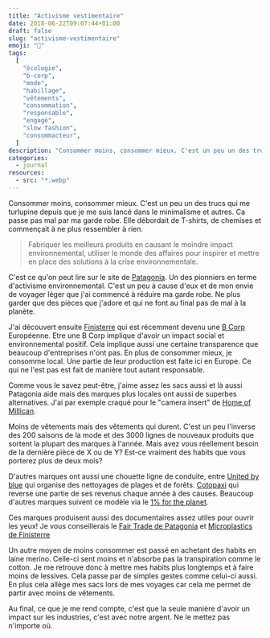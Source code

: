 ```yaml
---
title: "Activisme vestimentaire"
date: 2018-06-22T09:07:44+01:00
draft: false
slug: "activisme-vestimentaire"
emoji: "👕"
tags:
  [
    "écologie",
    "b-corp",
    "mode",
    "habillage",
    "vêtements",
    "consommation",
    "responsable",
    "engagé",
    "slow fashion",
    "consommacteur",
  ]
description: "Consommer moins, consommer mieux. C'est un peu un des trucs qui me turlupine depuis que je me suis lancé dans le minimalisme et autres. Ca passe pas mal par ma garde robe. Elle débordait de T-shirts, de chemises et commençait à ne plus ressembler à rien."
categories:
  - journal
resources:
  - src: "*.webp"
---
```


Consommer moins, consommer mieux. C'est un peu un des trucs qui me turlupine depuis que je me suis lancé dans le minimalisme et autres. Ca passe pas mal par ma garde robe. Elle débordait de T-shirts, de chemises et commençait à ne plus ressembler à rien.

> Fabriquer les meilleurs produits en causant le moindre impact environnemental, utiliser le monde des affaires pour inspirer et mettre en place des solutions à la crise environnementale.

C'est ce qu'on peut lire sur le site de [Patagonia](https://eu.patagonia.com/). Un des pionniers en terme d'activisme environnemental. C'est un peu à cause d'eux et de mon envie de voyager léger que j'ai commencé à réduire ma garde robe. Ne plus garder que des pièces que j'adore et qui ne font au final pas de mal à la planète.

J'ai découvert ensuite [Finisterre](https://finisterre.com) qui est récemment devenu une [B Corp](https://www.bcorporation.net) Européenne. Etre une B Corp implique d'avoir un impact social et environnemental positif. Cela implique aussi une certaine transparence que beaucoup d'entreprises n'ont pas.
En plus de consommer mieux, je consomme local. Une partie de leur production est faite ici en Europe. Ce qui ne l'est pas est fait de manière tout autant responsable.

Comme vous le savez peut-être, j'aime assez les sacs aussi et là aussi Patagonia aide mais des marques plus locales ont aussi de superbes alternatives. J'ai par exemple craqué pour le "camera insert" de [Home of Millican](https://www.homeofmillican.com).

Moins de vêtements mais des vêtements qui durent. C'est un peu l'inverse des 200 saisons de la mode et des 3000 lignes de nouveaux produits que sortent la plupart des marques à l'année. Mais avez vous réellement besoin de la dernière pièce de X ou de Y? Est-ce vraiment des habits que vous porterez plus de deux mois?

D'autres marques ont aussi une chouette ligne de conduite, entre [United by blue](https://unitedbyblue.com) qui organise des nettoyages de plages et de forêts. [Cotopaxi](https://cotopaxi.com) qui reverse une partie de ses revenus chaque année à des causes. Beaucoup d'autres marques suivent ce modèle via le [1% for the planet](https://www.onepercentfortheplanet.org).

Ces marques produisent aussi des documentaires assez utiles pour ouvrir les yeux! Je vous conseillerais le [Fair Trade de Patagonia](https://www.youtube.com/watch?v=Q1gIKo0kti4) et [Microplastics de Finisterre](https://finisterre.com/pages/microplastics)

Un autre moyen de moins consommer est passé en achetant des habits en laine merino. Celle-ci sent moins et n'absorbe pas la transpiration comme le cotton. Je me retrouve donc à mettre mes habits plus longtemps et à faire moins de lessives. Cela passe par de simples gestes comme celui-ci aussi. En plus cela allège mes sacs lors de mes voyages car cela me permet de partir avec moins de vêtements.

Au final, ce que je me rend compte, c'est que la seule manière d'avoir un impact sur les industries, c'est avec notre argent. Ne le mettez pas n'importe où.
